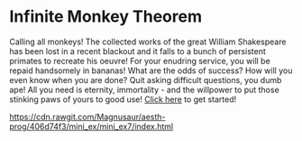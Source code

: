 # Infinite Monkey Theorem
Calling all monkeys! The collected works of the great William Shakespeare has been lost in a recent blackout and it falls to a bunch of persistent primates to recreate his oeuvre! For your enudring service, you will be repaid handsomely in bananas! What are the odds of success? How will you even know when you are done? Quit asking difficult questions, you dumb ape! All you need is eternity, immortality - and the willpower to put those stinking paws of yours to good use! [Click here](https://cdn.rawgit.com/Magnusaur/aesth-prog/406d74f3/mini_ex/mini_ex7/index.html) to get started!

https://cdn.rawgit.com/Magnusaur/aesth-prog/406d74f3/mini_ex/mini_ex7/index.html

